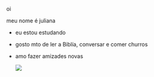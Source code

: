 oi

meu nome é juliana

- eu estou estudando
- gosto mto de ler a Biblía, conversar e comer churros
- amo fazer amizades novas

  ![](https://media1.tenor.com/m/DMHk0nKIGmYAAAAd/byuntear-cachorro.gif)
  
